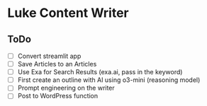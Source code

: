 # Luke Content Writer

## ToDo

- [ ] Convert streamlit app
- [ ] Save Articles to an Articles
- [ ] Use Exa for Search Results (exa.ai, pass in the keyword)
- [ ] First create an outline with AI using o3-mini (reasoning model)
- [ ] Prompt engineering on the writer
- [ ] Post to WordPress function
